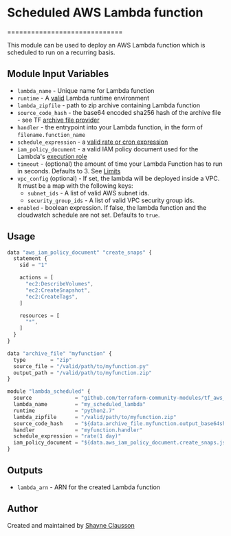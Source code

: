 # Scheduled AWS Lambda function
=============================

This module can be used to deploy an AWS Lambda function which is scheduled to run on a recurring basis.

Module Input Variables
----------------------

- `lambda_name` - Unique name for Lambda function
- `runtime` - A [valid](http://docs.aws.amazon.com/cli/latest/reference/lambda/create-function.html#options) Lambda runtime environment
- `lambda_zipfile` - path to zip archive containing Lambda function
- `source_code_hash` - the base64 encoded sha256 hash of the archive file - see TF [archive file provider](https://www.terraform.io/docs/providers/archive/d/archive_file.html)
- `handler` - the entrypoint into your Lambda function, in the form of `filename.function_name`
- `schedule_expression` - a [valid rate or cron expression](http://docs.aws.amazon.com/lambda/latest/dg/tutorial-scheduled-events-schedule-expressions.html)
- `iam_policy_document` - a valid IAM policy document used for the Lambda's [execution role](http://docs.aws.amazon.com/lambda/latest/dg/intro-permission-model.html#lambda-intro-execution-role)
- `timeout` - (optional) the amount of time your Lambda Function has to run in seconds. Defaults to 3. See [Limits](https://docs.aws.amazon.com/lambda/latest/dg/limits.html)
- `vpc_config` (optional) - If set, the lambda will be deployed inside a VPC. It must be a map with the following keys:
  - `subnet_ids` - A list of valid AWS subnet ids.
  - `security_group_ids` - A list of valid VPC security group ids.
- `enabled` - boolean expression. If false, the lambda function and the cloudwatch schedule are not set. Defaults to `true`.

Usage 
-----

```js
data "aws_iam_policy_document" "create_snaps" {
  statement {
    sid = "1"

    actions = [
      "ec2:DescribeVolumes",
      "ec2:CreateSnapshot",
      "ec2:CreateTags",
    ]

    resources = [
      "*",
    ]
  }
}

data "archive_file" "myfunction" {
  type        = "zip"
  source_file = "/valid/path/to/myfunction.py"
  output_path = "/valid/path/to/myfunction.zip"
}

module "lambda_scheduled" {
  source              = "github.com/terraform-community-modules/tf_aws_lambda_scheduled"
  lambda_name         = "my_scheduled_lambda"
  runtime             = "python2.7"
  lambda_zipfile      = "/valid/path/to/myfunction.zip"
  source_code_hash    = "${data.archive_file.myfunction.output_base64sha256}"
  handler             = "myfunction.handler"
  schedule_expression = "rate(1 day)"
  iam_policy_document = "${data.aws_iam_policy_document.create_snaps.json}"
}
```

Outputs
-------
- `lambda_arn` - ARN for the created Lambda function

Author
------
Created and maintained by [Shayne Clausson](https://github.com/sclausson)
